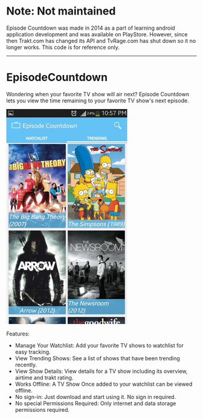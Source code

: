 # Note: Not maintained
Episode Countdown was made in 2014 as a part of learning android application development and was available on PlayStore. 
However, since then Trakt.com has changed its API and TvRage.com has shut down so it no longer works.
This code is for reference only.

------

# EpisodeCountdown
Wondering when your favorite TV show will air next? Episode Countdown lets you view the time remaining to your favorite TV show's next episode.

<img src="https://raw.githubusercontent.com/aadeel/EpisodeCountdown/master/s3_screenshots.gif" width="320" height="568" />

Features:
- Manage Your Watchlist: Add your favorite TV shows to watchlist for easy tracking. 
- View Trending Shows: See a list of shows that have been trending recently.
- View Show Details: View details for a TV show including its overview, airtime and trakt rating. 
- Works Offline: A TV Show Once added to your watchlist can be viewed offline. 
- No sign-in: Just download and start using it. No sign in required.
- No special Permissions Required: Only internet and data storage permissions required.
